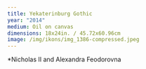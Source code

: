```yaml
---
title: Yekaterinburg Gothic
year: "2014"
medium: Oil on canvas
dimensions: 18x24in. / 45.72x60.96cm
image: /img/ikons/img_1386-compressed.jpeg
---
```

*Nicholas II and Alexandra Feodorovna
